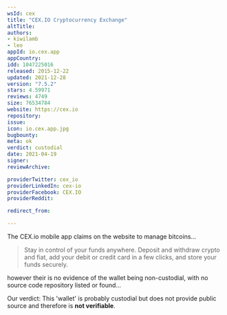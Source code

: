 ```yaml
---
wsId: cex
title: "CEX.IO Cryptocurrency Exchange"
altTitle: 
authors:
- kiwilamb
- leo
appId: io.cex.app
appCountry: 
idd: 1047225016
released: 2015-12-22
updated: 2021-12-28
version: "7.5.2"
stars: 4.59971
reviews: 4749
size: 76534784
website: https://cex.io
repository: 
issue: 
icon: io.cex.app.jpg
bugbounty: 
meta: ok
verdict: custodial
date: 2021-04-19
signer: 
reviewArchive:

providerTwitter: cex_io
providerLinkedIn: cex-io
providerFacebook: CEX.IO
providerReddit: 

redirect_from:

---
```


The CEX.io mobile app claims on the website to manage bitcoins...

> Stay in control of your funds anywhere. Deposit and withdraw crypto and fiat, add your debit or credit card in a few clicks, and store your funds securely.

however their is no evidence of the wallet being non-custodial, with no source code repository listed or found...

Our verdict: This 'wallet' is probably custodial but does not provide public source and therefore is **not verifiable**.
